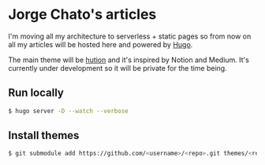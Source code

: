 # Jorge Chato's articles

I'm moving all my architecture to serverless + static pages so from now on all
my articles will be hosted here and powered by [Hugo](https://gohugo.io/).

The main theme will be [hution](https://github.com/jorgechato/hution) and it's inspired by Notion and Medium.
It's currently under development so it will be private for the time being.

## Run locally

```bash
$ hugo server -D --watch --verbose
```

## Install themes

```bash
$ git submodule add https://github.com/<username>/<repo>.git themes/<repo>
```
